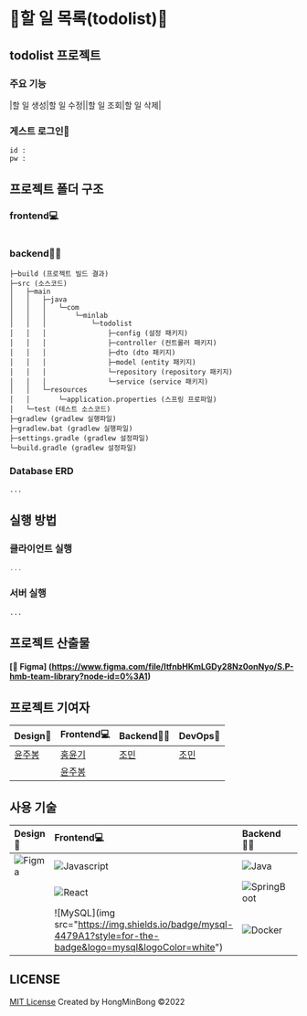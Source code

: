 # 📝할 일 목록(todolist)📝

## todolist 프로젝트
### 주요 기능
|할 일 생성|할 일 수정||할 일 조회|할 일 삭제| 

### 게스트 로그인🔑
```
id : 
pw :
```

## 프로젝트 폴더 구조

### frontend💻
```

```

### backend👨‍💻
```
├─build (프로젝트 빌드 결과)
├─src (소스코드)
│   ├─main
│   │   ├─java
│   │   │   └─com
│   │   │       └─minlab
│   │   │           └─todolist
│   │   │               ├─config (설정 패키지)
│   │   │               ├─controller (컨트롤러 패키지)
│   │   │               ├─dto (dto 패키지)
│   │   │               ├─model (entity 패키지)
│   │   │               └─repository (repository 패키지)
│   │   │               └─service (service 패키지)
│   │   └─resources
│   │       └─application.properties (스프링 프로파일)
│   └─test (테스트 소스코드)
├─gradlew (gradlew 실행파일)
├─gradlew.bat (gradlew 실행파일)
├─settings.gradle (gradlew 설정파일)
└─build.gradle (gradlew 설정파일)
```

### Database ERD
```
...
```

## 실행 방법

### 클라이언트 실행
```js
...
```

### 서버 실행
```
...
```

## 프로젝트 산출물
#### [🎨 Figma] (https://www.figma.com/file/ItfnbHKmLGDy28Nz0onNyo/S.P-hmb-team-library?node-id=0%3A1)

## 프로젝트 기여자
|Design🎨|Frontend💻|Backend👨‍💻|DevOps🚊|
|:---|:---|:---|:---|
|[윤주봉](https://github.com/dbswnqhd12)|[홍윤기](https://github.com/altanis7)|[조민](https://github.com/Minnaldo)|[조민](https://github.com/Minnaldo)|
| |[윤주봉](https://github.com/dbswnqhd12)| | |

## 사용 기술
|Design🎨|Frontend💻|Backend👨‍💻|DevOps🚊|
|:---|:---|:---|:---|
|![Figma](https://img.shields.io/badge/Figma-F24E1E?style=for-the-badge&logo=Figma&logoColor=white)|![Javascript](https://img.shields.io/badge/Javascript-ffb13b?style=for-the-badge&logo=javascript&logoColor=white)|![Java](https://img.shields.io/badge/Java-007396?style=for-the-badge&logo=Java&logoColor=white)|![AWS](https://img.shields.io/badge/AWS-%23FF9900.svg?style=for-the-badge&logo=amazon-aws&logoColor=white)|
| |![React](https://img.shields.io/badge/react-%2320232a.svg?style=for-the-badge&logo=react&logoColor=%2361DAFB)|![SpringBoot](https://img.shields.io/badge/SpringBoot-6DB33F?style=for-the-badge&logo=Spring&logoColor=white)| |
| |![MySQL](img src="https://img.shields.io/badge/mysql-4479A1?style=for-the-badge&logo=mysql&logoColor=white")|![Docker](https://img.shields.io/badge/Docker-2496ED.svg?style=for-the-badge&logo=Docker&logoColor=white)|

## LICENSE

[MIT License]() Created by HongMinBong ©2022
<!-- ![License](https://img.shields.io/github/license/INFP-Study/CIAT) -->
